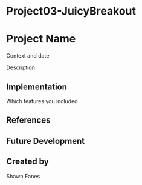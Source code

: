 # Project03-JuicyBreakout

# Project Name
Context and date

Description

## Implementation
Which features you included

## References

## Future Development

## Created by
Shawn Eanes
